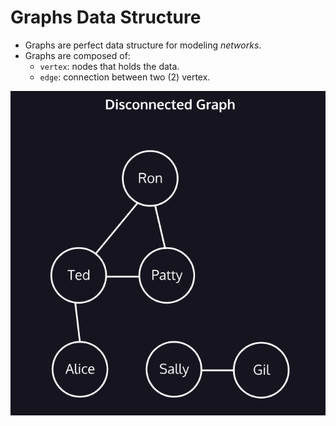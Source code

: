 # Graphs Data Structure
- Graphs are perfect data structure for modeling *networks*.
- Graphs are composed of:
  - `vertex`: nodes that holds the data.
  - `edge`: connection between two (2) vertex.

![graphs1.png](..%2F..%2Fimg%2Fgraphs1.png)

